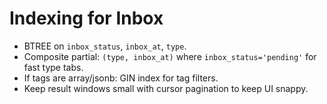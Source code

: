 # Indexing for Inbox

- BTREE on `inbox_status`, `inbox_at`, `type`.
- Composite partial: `(type, inbox_at)` where `inbox_status='pending'` for fast type tabs.
- If tags are array/jsonb: GIN index for tag filters.
- Keep result windows small with cursor pagination to keep UI snappy.

